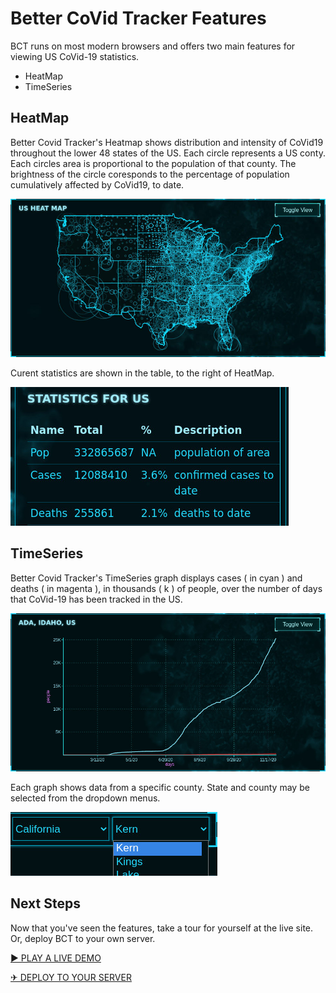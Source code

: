 # Better CoVid Tracker Features
BCT runs on most modern browsers and offers two main features for viewing US CoVid-19 statistics.
* HeatMap
* TimeSeries

## HeatMap
Better Covid Tracker's Heatmap shows distribution and intensity of CoVid19 throughout the lower 48 states of the US. Each circle represents a US conty. Each circles area is proportional to the population of that county. The brightness of the circle coresponds to the percentage of population cumulatively affected by CoVid19, to date.

![HeatMap](./assets/images/HeatMap.jpg "Better CoVid Tracker's HeatMap Feature")

Curent statistics are shown in the table, to the right of HeatMap.

![Stats](./assets/images/Stats.jpg "Better CoVid Tracker's Statistics")

## TimeSeries
Better Covid Tracker's TimeSeries graph displays cases ( in cyan ) and deaths ( in magenta ), in thousands ( k ) of people, over the number of days that CoVid-19 has been tracked in the US.

![TimeSeries](./assets/images/TimeSeries.jpg "Better CoVid Tracker's TimeSeries Feature")

Each graph shows data from a specific county. State and county may be selected from the dropdown menus.

![CountySelector](./assets/images/CountySelector.jpg "Better CoVid Tracker's County Selector")

## Next Steps
Now that you've seen the features, take a tour for yourself at the live site. Or, deploy BCT to your own server.

[&#x25B6; PLAY A LIVE DEMO](https://covid.jesse-riggs.com "Interact With BCT Live!")

[&#9992; DEPLOY TO YOUR SERVER](./deploying.html "Learn How To Deploy BCT On Your Server!")
